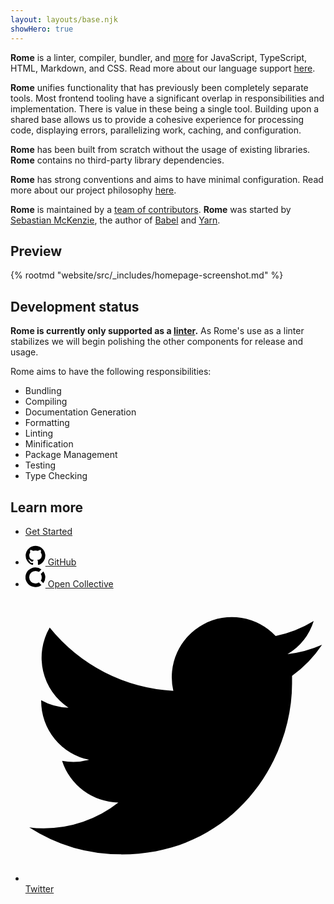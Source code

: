 ```yaml
---
layout: layouts/base.njk
showHero: true
---
```


**Rome** is a linter, compiler, bundler, and [more](https://romefrontend.dev/#development-status) for JavaScript, TypeScript, HTML, Markdown, and CSS. Read more about our language support [here](https://romefrontend.dev/docs/language-support).

**Rome** unifies functionality that has previously been completely separate tools. Most frontend tooling have a significant overlap in responsibilities and implementation. There is value in these being a single tool. Building upon a shared base allows us to provide a cohesive experience for processing code, displaying errors, parallelizing work, caching, and configuration.

**Rome** has been built from scratch without the usage of existing libraries. **Rome** contains no third-party library dependencies.

**Rome** has strong conventions and aims to have minimal configuration. Read more about our project philosophy [here](https://romefrontend.dev/contributing/philosophy).

**Rome** is maintained by a [team of contributors](https://romefrontend.dev/contributing/team). **Rome** was started by [Sebastian McKenzie](https://twitter.com/sebmck), the author of [Babel](https://babeljs.io) and [Yarn](https://yarnpkg.com).

## Preview

{% rootmd "website/src/_includes/homepage-screenshot.md" %}

## Development status

**Rome is currently only supported as a [linter](/docs/lint).** As Rome's use as a linter stabilizes we will begin polishing the other components for release and usage.

Rome aims to have the following responsibilities:

- Bundling
- Compiling
- Documentation Generation
- Formatting
- Linting
- Minification
- Package Management
- Testing
- Type Checking

## Learn more

<ul class="home-actions">
	<li>
		<a class="getting-started" href="/docs/getting-started">Get Started</a>
	</li>
</ul>

<ul class="home-actions">
	<li>
		<a href="https://github.com/romefrontend/rome">
			<svg data-name="github" class="github icon" xmlns="http://www.w3.org/2000/svg" height="32px" width="32px" viewBox="0 0 32 31.21">
				<path class="path-1" d="M16,.29a15.72,15.72,0,0,0-5,30.64c.79.14,1.08-.34,1.08-.76s0-1.36,0-2.67c-4.38.95-5.3-2.11-5.3-2.11A4.16,4.16,0,0,0,5,23.09c-1.42-1,.11-1,.11-1a3.3,3.3,0,0,1,2.41,1.62,3.35,3.35,0,0,0,4.58,1.31,3.31,3.31,0,0,1,1-2.1C9.64,22.56,6,21.21,6,15.19A6.1,6.1,0,0,1,7.59,11a5.68,5.68,0,0,1,.15-4.16s1.32-.42,4.33,1.61a14.87,14.87,0,0,1,7.87,0c3-2,4.32-1.61,4.32-1.61A5.58,5.58,0,0,1,24.41,11,6.06,6.06,0,0,1,26,15.19c0,6-3.68,7.37-7.18,7.76a3.72,3.72,0,0,1,1.07,2.91c0,2.1,0,3.79,0,4.31s.28.91,1.08.76A15.73,15.73,0,0,0,16,.29Z"/>
			</svg>
			GitHub
		</a>
	</li>
	<li>
		<a href="https://opencollective.com/romefrontend">
			<svg data-name="open collective" class="open-collective icon" height="32px" width="32px"	xmlns="http://www.w3.org/2000/svg" viewBox="0 0 24 24">
				<path class="path-1" d="M12,19.57A7.57,7.57,0,0,1,12,4.43a7.34,7.34,0,0,1,4.1,1.23l3-3A11.9,11.9,0,0,0,12,.27a11.74,11.74,0,1,0,0,23.47,11.56,11.56,0,0,0,7.12-2.44L16,18.22a6.25,6.25,0,0,1-4,1.35Z"/>
				<path class="path-2" d="M19.54,12a7.64,7.64,0,0,1-1.22,4.1l3.07,3.08a11.86,11.86,0,0,0,2.38-7.12A11.48,11.48,0,0,0,21.33,5l-3,3a7.26,7.26,0,0,1,1.22,4Z"/>
			</svg>
		Open Collective
		</a>
	</li>
	<li>
		<a href="https://twitter.com/romefrontend">
			<svg data-name="twitter" class="twitter icon"	xmlns="http://www.w3.org/2000/svg" viewBox="0 0 32 31.21">
				<path class="path-1" d="M10.21,28.28c11.77,0,18.21-9.75,18.21-18.21,0-.28,0-.55,0-.83a12.75,12.75,0,0,0,3.2-3.31,12.74,12.74,0,0,1-3.68,1A6.37,6.37,0,0,0,30.73,3.4,12.84,12.84,0,0,1,26.67,5a6.41,6.41,0,0,0-10.91,5.84A18.15,18.15,0,0,1,2.58,4.1a6.39,6.39,0,0,0,2,8.54,6.32,6.32,0,0,1-2.91-.8v.08A6.41,6.41,0,0,0,6.79,18.2a6.42,6.42,0,0,1-2.89.11,6.4,6.4,0,0,0,6,4.44,12.89,12.89,0,0,1-8,2.75A11.23,11.23,0,0,1,.4,25.4a18.09,18.09,0,0,0,9.81,2.87"/>
		</svg>
		Twitter</a>
	</li>
</ul>
